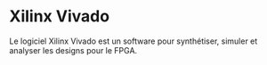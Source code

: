 # Xilinx Vivado

Le logiciel Xilinx Vivado est un software pour synthétiser, simuler et analyser les designs pour le FPGA.&#x20;
